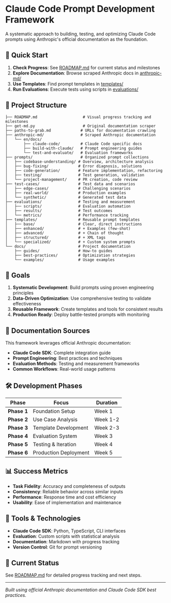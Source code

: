 # Claude Code Prompt Development Framework

A systematic approach to building, testing, and optimizing Claude Code prompts using Anthropic's official documentation as the foundation.

## 🚀 Quick Start

1. **Check Progress**: See [ROADMAP.md](./ROADMAP.md) for current status and milestones
2. **Explore Documentation**: Browse scraped Anthropic docs in [anthropic-md/](./anthropic-md/)
3. **Use Templates**: Find prompt templates in [templates/](./templates/)
4. **Run Evaluations**: Execute tests using scripts in [evaluations/](./evaluations/)

## 📁 Project Structure

```
├── ROADMAP.md                    # Visual progress tracking and milestones
├── get-md.py                     # Original documentation scraper
├── paths-to-grab.md             # URLs for documentation crawling
├── anthropic-md/                # Scraped Anthropic documentation
│   └── en/docs/
│       ├── claude-code/         # Claude Code specific docs
│       ├── build-with-claude/   # Prompt engineering guides
│       └── test-and-evaluate/   # Evaluation frameworks
├── prompts/                     # Organized prompt collections
│   ├── codebase-understanding/ # Overview, architecture analysis
│   ├── bug-fixing/             # Error diagnosis, solutions
│   ├── code-generation/        # Feature implementation, refactoring
│   ├── testing/                # Test generation, validation
│   └── project-management/     # PR creation, code review
├── test-cases/                 # Test data and scenarios
│   ├── edge-cases/             # Challenging scenarios
│   ├── real-world/             # Production examples
│   └── synthetic/              # Generated test data
├── evaluations/                # Testing and measurement
│   ├── scripts/                # Evaluation automation
│   ├── results/                # Test outcomes
│   └── metrics/                # Performance tracking
├── templates/                  # Reusable prompt templates
│   ├── base/                   # Clear, direct instructions
│   ├── enhanced/               # + Examples (few-shot)
│   ├── advanced/               # + Chain of thought
│   ├── structured/             # + XML tags
│   └── specialized/            # + Custom system prompts
└── docs/                       # Project documentation
    ├── guides/                 # How-to guides
    ├── best-practices/         # Optimization strategies
    └── examples/               # Usage examples
```

## 🎯 Goals

1. **Systematic Development**: Build prompts using proven engineering principles
2. **Data-Driven Optimization**: Use comprehensive testing to validate effectiveness
3. **Reusable Framework**: Create templates and tools for consistent results
4. **Production Ready**: Deploy battle-tested prompts with monitoring

## 📖 Documentation Sources

This framework leverages official Anthropic documentation:

- **Claude Code SDK**: Complete integration guide
- **Prompt Engineering**: Best practices and techniques
- **Evaluation Methods**: Testing and measurement frameworks
- **Common Workflows**: Real-world usage patterns

## 🛠️ Development Phases

| Phase | Focus | Duration |
|-------|-------|----------|
| **Phase 1** | Foundation Setup | Week 1 |
| **Phase 2** | Use Case Analysis | Week 1-2 |
| **Phase 3** | Template Development | Week 2-3 |
| **Phase 4** | Evaluation System | Week 3 |
| **Phase 5** | Testing & Iteration | Week 4 |
| **Phase 6** | Production Deployment | Week 5 |

## 📊 Success Metrics

- **Task Fidelity**: Accuracy and completeness of outputs
- **Consistency**: Reliable behavior across similar inputs  
- **Performance**: Response time and cost efficiency
- **Usability**: Ease of implementation and maintenance

## 🔧 Tools & Technologies

- **Claude Code SDK**: Python, TypeScript, CLI interfaces
- **Evaluation**: Custom scripts with statistical analysis
- **Documentation**: Markdown with progress tracking
- **Version Control**: Git for prompt versioning

## 📝 Current Status

See [ROADMAP.md](./ROADMAP.md) for detailed progress tracking and next steps.

---

*Built using official Anthropic documentation and Claude Code SDK best practices.*